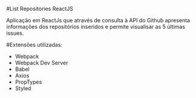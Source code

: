 #List Repositories ReactJS

Aplicação em ReactJs que através de consulta à API do Github apresenta informações dos repositórios inseridos e permite visualisar as 5 últimas issues.

#Extensões utilizadas:
- Webpack
- Webpack Dev Server
- Babel
- Axios
- PropTypes
- Styled
